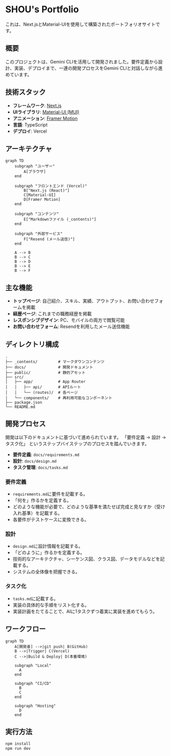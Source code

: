 # SHOU's Portfolio

これは、Next.jsとMaterial-UIを使用して構築されたポートフォリオサイトです。

## 概要

このプロジェクトは、Gemini CLIを活用して開発されました。要件定義から設計、実装、デプロイまで、一連の開発プロセスをGemini CLIと対話しながら進めています。

## 技術スタック

- **フレームワーク**: [Next.js](https://nextjs.org/)
- **UIライブラリ**: [Material-UI (MUI)](https://mui.com/)
- **アニメーション**: [Framer Motion](https://www.framer.com/motion/)
- **言語**: TypeScript
- **デプロイ**: Vercel

## アーキテクチャ

```mermaid
graph TD
    subgraph "ユーザー"
        A[ブラウザ]
    end

    subgraph "フロントエンド (Vercel)"
        B["Next.js (React)"]
        C[Material-UI]
        D[Framer Motion]
    end

    subgraph "コンテンツ"
        E["Markdownファイル (_contents)"]
    end

    subgraph "外部サービス"
        F["Resend (メール送信)"]
    end

    A --> B
    B --> C
    B --> D
    B --> E
    B --> F
```

## 主な機能

- **トップページ**: 自己紹介、スキル、実績、アウトプット、お問い合わせフォームを掲載
- **経歴ページ**: これまでの職務経歴を掲載
- **レスポンシブデザイン**: PC、モバイルの両方で閲覧可能
- **お問い合わせフォーム**: Resendを利用したメール送信機能

## ディレクトリ構成

```
.
├── _contents/         # マークダウンコンテンツ
├── docs/              # 開発ドキュメント
├── public/            # 静的アセット
├── src/
│   ├── app/           # App Router
│   │   ├── api/       # APIルート
│   │   └── (routes)/  # 各ページ
│   └── components/    # 再利用可能なコンポーネント
├── package.json
└── README.md
```

## 開発プロセス

開発は以下のドキュメントに基づいて進められています。
「要件定義 → 設計 → タスク化」 というステップバイステップのプロセスを踏んでいきます。

- **要件定義**: `docs/requirements.md`
- **設計**: `docs/design.md`
- **タスク管理**: `docs/tasks.md`

### 要件定義

- `requirements.md`に要件を記載する。
- 「何を」作るかを定義する。
- どのような機能が必要で、どのような基準を満たせば完成と見なすか（受け入れ基準）を記載する。
- 各要件がテストケースに変換できる。

### 設計

- `design.md`に設計情報を記載する。
- 「どのように」作るかを定義する。
- 技術的なアーキテクチャ、シーケンス図、クラス図、データモデルなどを記載する。
- システムの全体像を把握できる。

### タスク化

- `tasks.md`に記載する。
- 実装の具体的な手順をリスト化する。
- 実装計画をたてることで、AIに1タスクずつ着実に実装を進めてもらう。

## ワークフロー

```mermaid
graph TD
    A[開発者] -->|git push| B(GitHub)
    B -->|Trigger| C(Vercel)
    C -->|Build & Deploy| D(本番環境)

    subgraph "Local"
      A
    end

    subgraph "CI/CD"
      B
      C
    end

    subgraph "Hosting"
      D
    end
```

## 実行方法

```bash
npm install
npm run dev
```